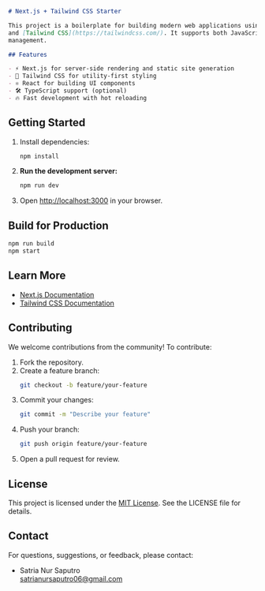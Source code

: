 ```markdown
# Next.js + Tailwind CSS Starter

This project is a boilerplate for building modern web applications using [Next.js](https://nextjs.org/)
and [Tailwind CSS](https://tailwindcss.com/). It supports both JavaScript and TypeScript, and uses npm for package
management.

## Features

- ⚡️ Next.js for server-side rendering and static site generation
- 🎨 Tailwind CSS for utility-first styling
- ⚛️ React for building UI components
- 🛠️ TypeScript support (optional)
- 🔥 Fast development with hot reloading
```

## Getting Started

1. Install dependencies:
   ```bash
   npm install
    ```

2. **Run the development server:**
   ```bash
   npm run dev
   ```

3. Open [http://localhost:3000](http://localhost:3000) in your browser.

## Build for Production

```bash
npm run build
npm start
```

## Learn More

- [Next.js Documentation](https://nextjs.org/docs)
- [Tailwind CSS Documentation](https://tailwindcss.com/docs)

## Contributing

We welcome contributions from the community! To contribute:

1. Fork the repository.
2. Create a feature branch:
     ```bash
     git checkout -b feature/your-feature
     ```
3. Commit your changes:
     ```bash
     git commit -m "Describe your feature"
     ```
4. Push your branch:
     ```bash
     git push origin feature/your-feature
     ```
5. Open a pull request for review.

## License

This project is licensed under the [MIT License](https://opensource.org/license/mit). See the LICENSE file for details.

## Contact

For questions, suggestions, or feedback, please contact:

- Satria Nur Saputro  
  [satrianursaputro06@gmail.com](mailto:satrianursaputro06@gmail.com)

